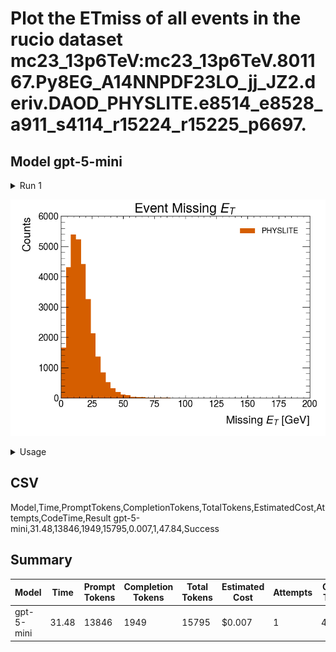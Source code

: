 # Plot the ETmiss of all events in the rucio dataset mc23_13p6TeV:mc23_13p6TeV.801167.Py8EG_A14NNPDF23LO_jj_JZ2.deriv.DAOD_PHYSLITE.e8514_e8528_a911_s4114_r15224_r15225_p6697.

## Model gpt-5-mini

<details><summary>Run 1</summary>
<div style="margin-left: 1em;">


- Fetched the event-level MissingET (met) from the specified PHYSLITE rucio dataset using ServiceX (converted MeV -> GeV inside the query).
- Loaded the result into an Awkward Array (NFiles=1 used for the ServiceX deliver — you can run more files yourself if desired).
- Built a 1D histogram (50 bins, 0–200 GeV) with hist, plotted using mplhep ATLAS style, and saved the plot to "met_hist.png".

```python
# Fetch MissingET from the specified PHYSLITE dataset, histogram it, and save a PNG.
from func_adl_servicex_xaodr25 import FuncADLQueryPHYSLITE
from servicex_analysis_utils import to_awk
from servicex import deliver, ServiceXSpec, Sample, dataset
import awkward as ak
from hist import Hist
import matplotlib.pyplot as plt
import mplhep as hep

# Build the FuncADL query: get the event-level MissingET and convert MeV -> GeV
base_query = FuncADLQueryPHYSLITE()
met_query = (
    base_query
    .Select(lambda e: e.MissingET().First())
    .Select(lambda m: {"met": m.met() / 1000.0})  # convert MeV -> GeV
)

# Dataset name provided by the user (copy carefully)
ds_name = (
    "mc23_13p6TeV:mc23_13p6TeV.801167.Py8EG_A14NNPDF23LO_jj_JZ2.deriv."
    "DAOD_PHYSLITE.e8514_e8528_a911_s4114_r15224_r15225_p6697"
)

# Execute the fetch via ServiceX: use NFiles=1 per guidelines
result = to_awk(
    deliver(
        ServiceXSpec(
            Sample=[
                Sample(
                    Name="met_fetch",
                    Dataset=dataset.Rucio(ds_name),
                    NFiles=1,
                    Query=met_query,
                )
            ]
        ),
    )
)

# Extract the awkward array from the returned dict
met_data = result["met_fetch"]  # awkward array, field 'met' in GeV

# Build a histogram: 50 bins from 0 to 200 GeV (reasonable MET range)
h = (
    Hist.new.Reg(50, 0.0, 200.0, name="met", label="Missing $E_T$ [GeV]")
    .Int64()
)

# Fill histogram using the awkward array (use the 'met' field)
h.fill(met=met_data["met"])

# Plot using mplhep ATLAS style and save to PNG
plt.style.use(hep.style.ATLAS)
fig, ax = plt.subplots()
h.plot(ax=ax, histtype="fill", edgecolor="gray", label="PHYSLITE")
ax.set_xlabel("Missing $E_T$ [GeV]")
ax.set_ylabel("Counts")
ax.set_title("Event Missing $E_T$")
ax.legend()
fig.savefig("met_hist.png")
plt.close(fig)
```
### stdout:

```text
met_fetch: Transform ━━━━━━━━━━━━━━━━━━━━━━━━━━━━━━━━━━━━━━━━ 1/1 00:20
            Download ━━━━━━━━━━━━━━━━━━━━━━━━━━━━━━━━━━━━━━━━ 1/1 00:25
**Success**

```

### stderr:

```text
Unable to find image 'gordonwatts/atlasplotagent:1.0.0' locally
1.0.0: Pulling from gordonwatts/atlasplotagent
59e22667830b: Pulling fs layer
0f40319da806: Pulling fs layer
081f96d6584f: Pulling fs layer
8fdd7df8e834: Pulling fs layer
2a1478e0415a: Pulling fs layer
235451d01566: Pulling fs layer
a0831920243c: Pulling fs layer
4f4fb700ef54: Pulling fs layer
ce8f13a8c0b6: Pulling fs layer
8f2cf14ad14d: Pulling fs layer
660b8664e6e1: Pulling fs layer
eb522b4f7276: Pulling fs layer
2a1478e0415a: Waiting
235451d01566: Waiting
a0831920243c: Waiting
4f4fb700ef54: Waiting
ce8f13a8c0b6: Waiting
8f2cf14ad14d: Waiting
8fdd7df8e834: Waiting
660b8664e6e1: Waiting
eb522b4f7276: Waiting
0f40319da806: Verifying Checksum
0f40319da806: Download complete
8fdd7df8e834: Verifying Checksum
8fdd7df8e834: Download complete
59e22667830b: Verifying Checksum
59e22667830b: Download complete
081f96d6584f: Verifying Checksum
081f96d6584f: Download complete
2a1478e0415a: Verifying Checksum
2a1478e0415a: Download complete
4f4fb700ef54: Verifying Checksum
4f4fb700ef54: Download complete
a0831920243c: Verifying Checksum
a0831920243c: Download complete
59e22667830b: Pull complete
ce8f13a8c0b6: Verifying Checksum
ce8f13a8c0b6: Download complete
0f40319da806: Pull complete
660b8664e6e1: Verifying Checksum
660b8664e6e1: Download complete
081f96d6584f: Pull complete
8fdd7df8e834: Pull complete
2a1478e0415a: Pull complete
eb522b4f7276: Verifying Checksum
eb522b4f7276: Download complete
235451d01566: Verifying Checksum
235451d01566: Download complete
235451d01566: Pull complete
a0831920243c: Pull complete
4f4fb700ef54: Pull complete
ce8f13a8c0b6: Pull complete
8f2cf14ad14d: Verifying Checksum
8f2cf14ad14d: Download complete
8f2cf14ad14d: Pull complete
660b8664e6e1: Pull complete
eb522b4f7276: Pull complete
Digest: sha256:50780f1eaa7c0986e2e395adf88e50acb6e449689144926f8bd0942460f8d20a
Status: Downloaded newer image for gordonwatts/atlasplotagent:1.0.0
bash: cannot set terminal process group (-1): Inappropriate ioctl for device
bash: no job control in this shell
/work/.venv/lib/python3.13/site-packages/func_adl_servicex_xaodr25/trigger.py:127: SyntaxWarning: invalid escape sequence '\D'
  object. Close match is done as a function of $\Delta R < `dr`$.

```


</div></details>


![2fc7e91d_gpt-5-mini_met_hist.png](img/2fc7e91d_gpt-5-mini_met_hist.png)
<details><summary>Usage</summary>
<div style="margin-left: 1em;">


### LLM Usage
| Step | Time (sec) | Prompt Tokens | Completion Tokens | Total Tokens | Cost (USD) |
|---|---|---|---|---|---|
| Run 1 | 31.48 | 13846 | 1949 | 15795 | $0.01 |
| **Total** | 31.48 | 13846 | 1949 | 15795 | $0.007 |

### Docker Usage
| Phase | Elapsed Time (seconds) |
|-------|--------------|
| Run 1 | 47.84 |
| **Total** | **47.84** |

</div></details>


## CSV

Model,Time,PromptTokens,CompletionTokens,TotalTokens,EstimatedCost,Attempts,CodeTime,Result
gpt-5-mini,31.48,13846,1949,15795,0.007,1,47.84,Success
## Summary
| Model | Time | Prompt Tokens | Completion Tokens | Total Tokens | Estimated Cost | Attempts | Code Time | Result |
|-----|----|-------------|-----------------|------------|--------------|--------|---------|------|
| gpt-5-mini | 31.48 | 13846 | 1949 | 15795 | $0.007 | 1 | 47.84 | Success |
